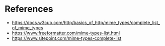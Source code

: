 # References

- https://docs.w3cub.com/http/basics_of_http/mime_types/complete_list_of_mime_types
- https://www.freeformatter.com/mime-types-list.html
- https://www.sitepoint.com/mime-types-complete-list
